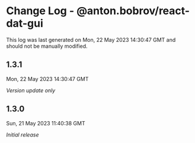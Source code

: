 # Change Log - @anton.bobrov/react-dat-gui

This log was last generated on Mon, 22 May 2023 14:30:47 GMT and should not be manually modified.

## 1.3.1
Mon, 22 May 2023 14:30:47 GMT

_Version update only_

## 1.3.0
Sun, 21 May 2023 11:40:38 GMT

_Initial release_

